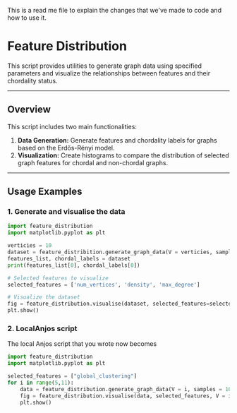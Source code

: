 This is a read me file to explain the changes that we've made to code and how to use it.

# Feature Distribution

This script provides utilities to generate graph data using specified parameters and visualize the relationships between features and their chordality status.

---

## Overview

This script includes two main functionalities:
1. **Data Generation:** Generate features and chordality labels for graphs based on the Erdős-Rényi model.
2. **Visualization:** Create histograms to compare the distribution of selected graph features for chordal and non-chordal graphs.
---

## Usage Examples

### 1. Generate and visualise the data

```python
import feature_distribution
import matplotlib.pyplot as plt

verticies = 10
dataset = feature_distribition.generate_graph_data(V = verticies, samples=1000)
features_list, chordal_labels = dataset
print(features_list[0], chordal_labels[0])

# Selected features to visualize
selected_features = ['num_vertices', 'density', 'max_degree']

# Visualize the dataset
fig = feature_distribution.visualise(dataset, selected_features=selected_features)
plt.show()
```

### 2. LocalAnjos script
The local Anjos script that you wrote now becomes

```python
import feature_distribution
import matplotlib.pyplot as plt

selected_features = ["global_clustering"]
for i in range(5,11):
    data = feature_distribution.generate_graph_data(V = i, samples = 1000)
    fig = feature_distribution.visualise(data, selected_features, V = i)
    plt.show()
```